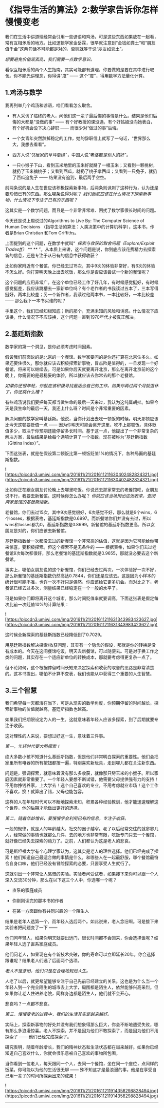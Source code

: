 # 《指导生活的算法》2:数学家告诉你怎样慢慢变老

我们在生活中讲道理经常会引用一些谚语和鸡汤，可是这些东西如果放在一起看，常有互相矛盾的地方。比如逻辑学家金岳霖，很早就注意到“金钱如粪土”和“朋友值千金”这两句话不可能都是对的，否则就等于说“朋友如粪土”。

 *想要避免价值观紊乱，我们需要一点数学意识。*

看似互相矛盾的两个人生指南，其实可能都有道理，你要做的是要在其中进行取舍。你不能光讲理念，你得讲“度” —— 这个“度”，得用数学方法量化计算。 

## 1.鸡汤与数学

我再列举几个鸡汤和谚语，咱们看看怎么取舍。

* 有人采访了临终的老人，问他们这一辈子最后悔的事情是什么。结果是他们后悔的大都是“没做的事” —— 有个好教授的课没选，有个好姑娘没向她表白，有个好机会没下决心辞职 —— 而很少对“做过的事”后悔。

* 一个女青年突然辞掉稳定的工作，她的辞职信上就写了一句话，“世界那么大，我想去看看”。

* 西方人说“邻居家的草坪更绿”，中国人说“老婆都是别人的好”。

* 一只小猴子下山，看到玉米地里的玉米好就掰了一根玉米；又看到一颗桃树，就扔了玉米摘桃子；又看到西瓜，就扔了桃子拿西瓜；又看到一只兔子，就扔了西瓜追兔子 —— 结果没有追到，最后两手空空。

前两条说的是人生在世应该积极探索新事物，后两条则讽刺了这种行为，认为还是要珍惜已有的东西。那么哪条说得对呢？ *我们到底应该在什么情况下探索新事物，什么情况下专注于已有的东西呢？*

这其实是一个数学问题，而且是一个非常非常难、困扰了数学家很长时间的问题。

今天还是说上周说过的Algorithms to Live By: The Computer Science of Human Decisions （指导生活的算法：人类决策中的计算机科学），这本书，作者是Brian Christian 和Tom Griffiths。

上面提到的这个问题，在数学中就叫“  *探索与收获的取舍问题（Explore/Exploit Tradeoff）*  ** ** ”。从本质上来讲，这个问题是说，你到底应该花费精力去探索新的信息，还是专注于从已有的信息中获得收获？

比如你家附近有个餐馆，你已经去过15次，其中9次的体验非常好，有6次的体验不怎么好。你打算明天晚上出去吃饭，那么你是否应该尝试一个新的餐馆呢？

这个问题的应用非常广。在这个单位已经工作了好几年，有时候感觉挺好，有时候感觉挺差，我应该跳槽去一家新单位吗？有个老作者的书我读过五本了，三本写得挺好，两本比较差；另一个新作者，我读过他两本书，一本比较好，一本比较差 —— 那么我下一本书买谁的呢？

手里这个，我们已经知根知底；新的那个，充满未知的风险和诱惑。什么情况下应该换，什么情况下不应该换，这个问题一直到1970年代才被真正解决。 

## 2.基廷斯指数

数学家的第一个洞见，是你必须考虑时间因素。

假设我们前面说的是北京的一个餐馆。数学家要问的是你还打算在北京住多久。如果还要住很久，那你就应该去积极探索新事物，冒点险是值得的，一旦发现一个好餐馆，将来可以继续去。可是如果你后天就要离开北京，那么在离开北京前的这个晚上，你需要的是最稳妥的体验，所以就应该去你常去的那个老餐馆。

 *如果你还很年轻，你就应该积极寻找最适合自己的工作。如果你再过两个月就退休了，你还跳什么槽？*

有些鸡汤说我们要把每天都当做生命的最后一天来过，我认为这纯属胡扯。如果今天是我生命的最后一天，我还上什么班？时间是个非常重要的因素。

解决问题的数学家叫基廷斯。他说，当你计划出去吃一顿饭的时候，明天那顿应该比今天这顿要贬值一点 —— 因为你明天可能会离开这里，吃不上那顿饭。具体贬值多少，取决于你预期还能停留多长时间。基于这一点，他提出了一个非常复杂的解决方案，最后结果是给每个选项计算了一个指数，现在被称为“基廷斯指数（Gittins Index）”。

下面这张表，就是在假设第二顿饭比第一顿饭贬值1%的情况下，各种局面的基廷斯指数。 

![https://piccdn3.umiwi.com/img/201611/21/201611211630402482824321.jpg](https://piccdn3.umiwi.com/img/201611/21/201611211630402482824321.jpg)

比如你正在跟女朋友讨论晚上去哪里吃饭。你说还去那家常去的老餐馆吧，女朋友说不行，我要去新餐馆。这时候你怎么办呢？ *你就应该当场掏出这张表来，查阅两家餐馆的基廷斯指数。*

老餐馆，你们去过15次，其中9次感觉很好，6次感觉不好，那么就是9个wins，6个losses，根据表格，基廷斯指数是0.6997。而新餐馆你们并没有去过，所以wins和losses都为0，基廷斯指数是0.8699。新餐馆的基廷斯指数更高，所以女朋友是对的，你们应该去新餐馆。

基廷斯指数给一次都没去过的新餐馆一个非常高的估值，这就是因为它可能给你带来惊喜，要积极探索。但这个探索不是无条件的 —— 根据表格，如果你们去过老餐馆9次每次都很好，那么老餐馆的基廷斯指数就是0.9655，那就没必要去这个新餐馆。

事实上，哪怕女朋友说的这个新餐馆，你们已经去过两次，一次体验好一次不好，那么新餐馆的基廷斯指数仍然高达0.7844，你们还是应该去。这是因为小样本的统计很可能不准，也许一次不好只是偶然，你应该给它更多机会。而对比之下，老餐馆已经去过多次，测量结果已经稳定在一个一般的水平了。

可是如果你们即将离开这个城市，那么时间贬值率就要调高，下面这张表是假定每次比前一次贬值10%的计算结果： 

![https://piccdn3.umiwi.com/img/201611/21/201611211631343983423627.jpg](https://piccdn3.umiwi.com/img/201611/21/201611211631343983423627.jpg)

这时候全新探索的基廷斯指数已经降低到了0.7029。

用基廷斯指数解决探索/收获问题，其实有一个隐含的假设，那就是你的转换是没有成本的。今天在这间餐馆吃饭，明天去新餐馆，可以随便去。可是对于换工作之类的问题，其实存在一个适应新单位的转换成本，那就要考虑得更复杂一点了。

但不论如何，这个根据停留时间长短来决定探索和收获的取舍的思路是非常清楚的。这本书提出，哪怕不计算不查表，我们也能从中获得三个重要的人生智慧。 

## 3.三个智慧

我们希望每一天都活在当下，可是从现实的数学角度，你预期停留的时间越长，探索新事物的价值就越高，基廷斯指数也越高。

如果我们把期限设定为人的一生，这就意味着年轻人应该多探索，到了后期就要专注于收获。

这对理性的人来说，要想过好这一生，意味着三件事。

 *第一，年轻时代要大胆探索！*

绝大多数小孩不知道什么基廷斯指数，但是他们非常明白探索的重要性。他们会把家里所有电器的所有按钮都按一遍，特别喜欢新玩具，走到哪儿都在关注新东西。

问题是，强调探索，就意味着没有那么多收获，就像那只掰玉米的小猴子。所以家庭因素就非常重要了。一个年轻人要想不断试错，他需要父母提供强有力的支持！不用你挣钱养家，上大学去！选个自己喜欢的专业，不用考虑就业市场！这个工作不喜欢，换！就算出了错，父母也能包容。

这样的人在年轻时代可以不断地探索未知，积累各种经验教训，他才能迅速理解这个世界，他的后期才能做出更好的选择。

 *第二，随着年龄增长，要慢慢学会利用已有的信息，专注于收获。*

一般的规律，就是人的年龄越大，社交的圈子越窄。老了以后经常交往的就寥寥几人，经常做的事情也就那么几件，去的地方也非常有限，吃饭专门只去一个餐馆，就好像已经失去探索的动力了。之前，人们都认为这是老人的悲哀。

可是斯坦福大学有个心理学家认为，这其实是老人的理性选择。他们已经完成了探索！他们知道自己最适合做的事情是什么，和哪些人在一起最舒服，哪个餐馆最符合自身口味，他们已经没有冒险探索的必要，只要享受人生就行了。

这就引出一个非常让人感慨的实验。实验者问受试者，如果接下来你可以跟一个人深入交流30分钟，那么在以下这三个人中，你选哪一个呢？

* 直系的家庭成员

* 你刚刚读完的那本书的作者

* 在某一方面跟你有共同兴趣的一个陌生人

结果是老年人选第一个，而年轻人选后两个。如此说来，老人念旧啊。可是接下来实验者把问题变了一下 ——

他们问年轻人，如果你明天就要出远门，很长时间都不会回来，你会选择谁呢？结果年轻人选了直系家庭成员。

他们问老人，如果现在有个新技术突破，你的寿命可以立即延长20年，你会选择跟谁呢？结果老人们选了后面两个选项。

 *老人不是念旧，他们只是在合理地规划人生。*

人老了以后，就更希望能够专注于自己先前已经建立的关系。这也是为什么当一个年轻人到一个完全陌生的城市去上大学，周围都是陌生人，依然能够兴高采烈。但如果你让老人住进养老院，同样身边都是陌生人，他们就不会开心。

悲哀吗？一点都不悲哀。

 *第三，慢慢变老的过程中，我们的生活其实是越来越好。*

实际上，探索新事物的好处并没有我们想象得那么巨大，你会不断地遭受失败，哪有那么多浪漫惊喜。老人不探索，并不是因为他们不敢探索了，而是因为他们不用探索了 —— 他们已经完成探索了。

研究表明，随着年龄增长，我们的精神状态和生活状态都在越来越好。如果你已经知道自己喜欢什么，你就会很乐意被自己喜欢的事物所包围。

当你看到一位老人，每天跟同一个人，去同一个餐馆，坐在同一个座位，点同样的饭菜，你可能以为他的生活很无聊 —— 殊不知这才是最浪漫的事，他是在享受自己用一辈子的时间所探索出来的成果！ 

![https://piccdn3.umiwi.com/img/201611/21/201611211914358298828494.jpg](https://piccdn3.umiwi.com/img/201611/21/201611211914358298828494.jpg)

---
